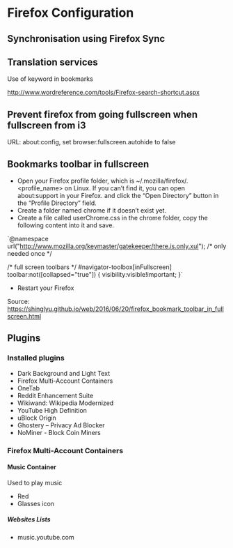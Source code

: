 # Firefox Configuration

## Synchronisation using Firefox Sync

## Translation services
Use of keyword in bookmarks

http://www.wordreference.com/tools/Firefox-search-shortcut.aspx

## Prevent firefox from going fullscreen when fullscreen from i3

URL: about:config, set browser.fullscreen.autohide to false

## Bookmarks toolbar in fullscreen

- Open your Firefox profile folder, which is ~/.mozilla/firefox/<hash>.<profile_name> on Linux. If you can’t find it, you can open about:support in your Firefox. and click the “Open Directory” button in the “Profile Directory” field.
- Create a folder named chrome if it doesn’t exist yet.
- Create a file called userChrome.css in the chrome folder, copy the following content into it and save.


`@namespace url("http://www.mozilla.org/keymaster/gatekeeper/there.is.only.xul"); /* only needed once */

/* full screen toolbars */
#navigator-toolbox[inFullscreen] toolbar:not([collapsed="true"]) {
   visibility:visible!important;
}`
- Restart your Firefox

Source: https://shinglyu.github.io/web/2016/06/20/firefox_bookmark_toolbar_in_fullscreen.html

## Plugins

### Installed plugins
- Dark Background and Light Text
- Firefox Multi-Account Containers
- OneTab
- Reddit Enhancement Suite
- Wikiwand: Wikipedia Modernized
- YouTube High Definition
- uBlock Origin
- Ghostery – Privacy Ad Blocker
- NoMiner - Block Coin Miners

### Firefox Multi-Account Containers
#### Music Container
Used to play music
- Red
- Glasses icon
##### Websites Lists
- music.youtube.com

